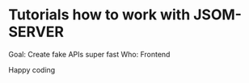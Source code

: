 # Tutorials how to work with JSOM-SERVER

Goal: Create fake APIs super fast 
Who: Frontend

Happy coding 